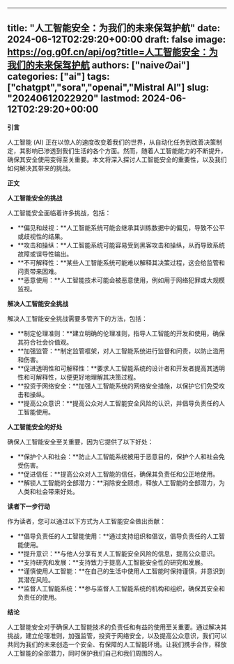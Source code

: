 
---
title: "人工智能安全：为我们的未来保驾护航"
date: 2024-06-12T02:29:20+00:00
draft: false
image: https://og.g0f.cn/api/og?title=人工智能安全：为我们的未来保驾护航
authors: ["naiveのai"]
categories: ["ai"]
tags: ["chatgpt","sora","openai","Mistral AI"]
slug: "20240612022920"
lastmod: 2024-06-12T02:29:20+00:00
---
**引言**

人工智能 (AI) 正在以惊人的速度改变着我们的世界，从自动化任务到改善决策制定，其影响已渗透到我们生活的各个方面。然而，随着人工智能能力的不断提升，确保其安全使用变得至关重要。本文将深入探讨人工智能安全的重要性，以及我们如何解决其带来的挑战。

**正文**

**人工智能安全的挑战**

人工智能安全面临着许多挑战，包括：

- **偏见和歧视：**人工智能系统可能会继承其训练数据中的偏见，导致不公平或歧视性的结果。
- **攻击和操纵：**人工智能系统可能容易受到黑客攻击和操纵，从而导致系统故障或误导性输出。
- **不可解释性：**某些人工智能系统可能难以解释其决策过程，这会给监管和问责带来困难。
- **恶意使用：**人工智能技术可能会被恶意使用，例如用于网络犯罪或大规模监视。

**解决人工智能安全挑战**

解决人工智能安全挑战需要多管齐下的方法，包括：

- **制定伦理准则：**建立明确的伦理准则，指导人工智能的开发和使用，确保其符合社会价值观。
- **加强监管：**制定监管框架，对人工智能系统进行监督和问责，以防止滥用和伤害。
- **促进透明性和可解释性：**要求人工智能系统的设计者和开发者提高其透明性和可解释性，以便更好地理解其决策过程。
- **投资于网络安全：**加强人工智能系统的网络安全措施，以保护它们免受攻击和操纵。
- **提高公众意识：**提高公众对人工智能安全风险的认识，并倡导负责任的人工智能使用。

**人工智能安全的好处**

确保人工智能安全至关重要，因为它提供了以下好处：

- **保护个人和社会：**防止人工智能系统被用于恶意目的，保护个人和社会免受伤害。
- **促进信任：**提高公众对人工智能的信任，确保其负责任和公正地使用。
- **解锁人工智能的全部潜力：**消除安全顾虑，释放人工智能的全部潜力，为人类和社会带来好处。

**读者下一步行动**

作为读者，您可以通过以下方式为人工智能安全做出贡献：

- **倡导负责任的人工智能使用：**通过支持组织和倡议，倡导负责任的人工智能使用。
- **提升意识：**与他人分享有关人工智能安全风险的信息，提高公众意识。
- **支持研究和发展：**支持致力于提高人工智能安全性的研究和发展。
- **谨慎使用人工智能：**在自己的生活中使用人工智能时保持谨慎，并意识到其潜在风险。
- **监督人工智能系统：**参与监督人工智能系统的机构和组织，确保其安全和负责任的使用。

**结论**

人工智能安全对于确保人工智能技术的负责任和有益的使用至关重要。通过解决其挑战，建立伦理准则，加强监管，投资于网络安全，以及提高公众意识，我们可以共同为我们的未来创造一个安全、有保障的人工智能环境。让我们携手合作，释放人工智能的全部潜力，同时保护我们自己和我们周围的人。